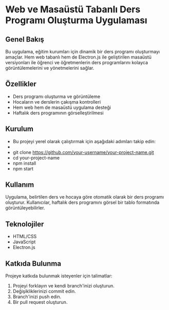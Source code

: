 # Web ve Masaüstü Tabanlı Ders Programı Oluşturma Uygulaması

## Genel Bakış
Bu uygulama, eğitim kurumları için dinamik bir ders programı oluşturmayı amaçlar. Hem web tabanlı hem de Electron.js ile geliştirilen masaüstü versiyonları ile öğrenci ve öğretmenlerin ders programlarını kolayca görüntülemelerini ve yönetmelerini sağlar.

## Özellikler
- Ders programı oluşturma ve görüntüleme
- Hocaların ve derslerin çakışma kontrolleri
- Hem web hem de masaüstü uygulama desteği
- Haftalık ders programının görselleştirilmesi

## Kurulum
- Bu projeyi yerel olarak çalıştırmak için aşağıdaki adımları takip edin:
- 
- git clone https://github.com/your-username/your-project-name.git
- cd your-project-name
- npm install
- npm start

## Kullanım
Uygulama, belirtilen ders ve hocaya göre otomatik olarak bir ders programı oluşturur. Kullanıcılar, haftalık ders programını görsel bir tablo formatında görüntüleyebilirler.

## Teknolojiler
- HTML/CSS
- JavaScript
- Electron.js

## Katkıda Bulunma
Projeye katkıda bulunmak isteyenler için talimatlar:

1. Projeyi forklayın ve kendi branch'inizi oluşturun.
2. Değişikliklerinizi commit edin.
3. Branch'inizi push edin.
4. Bir pull request oluşturun.
